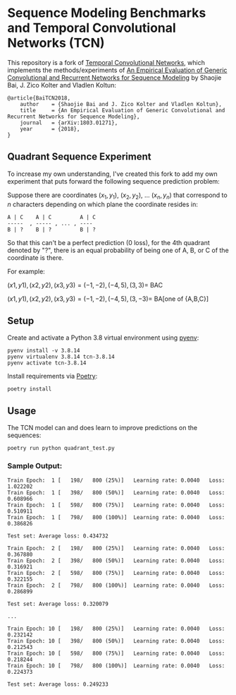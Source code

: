 # Sequence Modeling Benchmarks and Temporal Convolutional Networks (TCN)

This repository is a fork of [Temporal Convolutional Networks](https://github.com/locuslab/TCN/tree/master/TCN/adding_problem), which implements the methods/experiments of [An Empirical Evaluation of Generic Convolutional and Recurrent Networks for Sequence Modeling](https://arxiv.org/abs/1803.01271) by Shaojie Bai, J. Zico Kolter and Vladlen Koltun:

```
@article{BaiTCN2018,
	author    = {Shaojie Bai and J. Zico Kolter and Vladlen Koltun},
	title     = {An Empirical Evaluation of Generic Convolutional and Recurrent Networks for Sequence Modeling},
	journal   = {arXiv:1803.01271},
	year      = {2018},
}
```

## Quadrant Sequence Experiment

To increase my own understanding, I've created this fork to add my own experiment that puts forward the following sequence prediction problem:

Suppose there are coordinates $(x_1,y_1)$, $(x_2, y_2)$, ... $(x_n, y_n)$ that correspond to $n$ characters depending on which plane the coordinate resides in:

```
A | C    A | C         A | C
-----  , ----- , ... , ----
B | ?    B | ?         B | ?
```

So that this can't be a perfect prediction (0 loss), for the 4th quadrant denoted by "?", there is an equal probability of being one of A, B, or C of the coordinate is there.

For example:

${(x1,y1), (x2,y2), (x3,y3)} = {(-1,-2), (-4,5), (3,3)} =$ BAC

${(x1,y1), (x2,y2), (x3,y3)} = {(-1,-2), (-4,5), (3,-3)} =$ BA[one of {A,B,C}]


## Setup

Create and activate a Python 3.8 virtual environment using [pyenv](https://github.com/pyenv/pyenv-virtualenv):
```
pyenv install -v 3.8.14
pyenv virtualenv 3.8.14 tcn-3.8.14
pyenv activate tcn-3.8.14
```

Install requirements via [Poetry](https://python-poetry.org/):
```
poetry install
```

## Usage

The TCN model can and does learn to improve predictions on the sequences:

```
poetry run python quadrant_test.py
```

### Sample Output:

```
Train Epoch:  1 [   198/   800 (25%)]   Learning rate: 0.0040   Loss: 1.022202
Train Epoch:  1 [   398/   800 (50%)]   Learning rate: 0.0040   Loss: 0.608966
Train Epoch:  1 [   598/   800 (75%)]   Learning rate: 0.0040   Loss: 0.510911
Train Epoch:  1 [   798/   800 (100%)]  Learning rate: 0.0040   Loss: 0.386826

Test set: Average loss: 0.434732

Train Epoch:  2 [   198/   800 (25%)]   Learning rate: 0.0040   Loss: 0.367880
Train Epoch:  2 [   398/   800 (50%)]   Learning rate: 0.0040   Loss: 0.316921
Train Epoch:  2 [   598/   800 (75%)]   Learning rate: 0.0040   Loss: 0.322155
Train Epoch:  2 [   798/   800 (100%)]  Learning rate: 0.0040   Loss: 0.286899

Test set: Average loss: 0.320079

...

Train Epoch: 10 [   198/   800 (25%)]   Learning rate: 0.0040   Loss: 0.232142
Train Epoch: 10 [   398/   800 (50%)]   Learning rate: 0.0040   Loss: 0.212543
Train Epoch: 10 [   598/   800 (75%)]   Learning rate: 0.0040   Loss: 0.218244
Train Epoch: 10 [   798/   800 (100%)]  Learning rate: 0.0040   Loss: 0.224373

Test set: Average loss: 0.249233
```